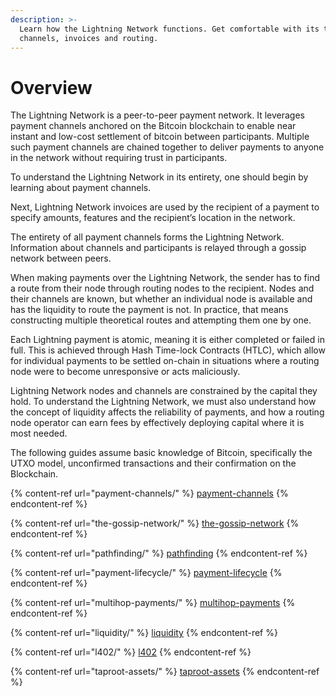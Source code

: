 ```yaml
---
description: >-
  Learn how the Lightning Network functions. Get comfortable with its topology,
  channels, invoices and routing.
---
```


# Overview

The Lightning Network is a peer-to-peer payment network. It leverages payment channels anchored on the Bitcoin blockchain to enable near instant and low-cost settlement of bitcoin between participants. Multiple such payment channels are chained together to deliver payments to anyone in the network without requiring trust in participants.

To understand the Lightning Network in its entirety, one should begin by learning about payment channels.

Next, Lightning Network invoices are used by the recipient of a payment to specify amounts, features and the recipient’s location in the network.

The entirety of all payment channels forms the Lightning Network. Information about channels and participants is relayed through a gossip network between peers.

When making payments over the Lightning Network, the sender has to find a route from their node through routing nodes to the recipient. Nodes and their channels are known, but whether an individual node is available and has the liquidity to route the payment is not. In practice, that means constructing multiple theoretical routes and attempting them one by one.

Each Lightning payment is atomic, meaning it is either completed or failed in full. This is achieved through Hash Time-lock Contracts (HTLC), which allow for individual payments to be settled on-chain in situations where a routing node were to become unresponsive or acts maliciously.

Lightning Network nodes and channels are constrained by the capital they hold. To understand the Lightning Network, we must also understand how the concept of liquidity affects the reliability of payments, and how a routing node operator can earn fees by effectively deploying capital where it is most needed.

The following guides assume basic knowledge of Bitcoin, specifically the UTXO model, unconfirmed transactions and their confirmation on the Blockchain.

{% content-ref url="payment-channels/" %}
[payment-channels](payment-channels/)
{% endcontent-ref %}

{% content-ref url="the-gossip-network/" %}
[the-gossip-network](the-gossip-network/)
{% endcontent-ref %}

{% content-ref url="pathfinding/" %}
[pathfinding](pathfinding/)
{% endcontent-ref %}

{% content-ref url="payment-lifecycle/" %}
[payment-lifecycle](payment-lifecycle/)
{% endcontent-ref %}

{% content-ref url="multihop-payments/" %}
[multihop-payments](multihop-payments/)
{% endcontent-ref %}

{% content-ref url="liquidity/" %}
[liquidity](liquidity/)
{% endcontent-ref %}

{% content-ref url="l402/" %}
[l402](l402/)
{% endcontent-ref %}

{% content-ref url="taproot-assets/" %}
[taproot-assets](taproot-assets/)
{% endcontent-ref %}
